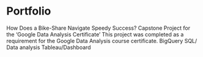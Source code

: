 # Portfolio
How Does a Bike-Share Navigate Speedy Success?
Capstone Project for the ‘Google Data Analysis Certificate’
This project was completed as a requirement for the Google Data Analysis course certificate.
BigQuery SQL/ Data analysis 
Tableau/Dashboard
